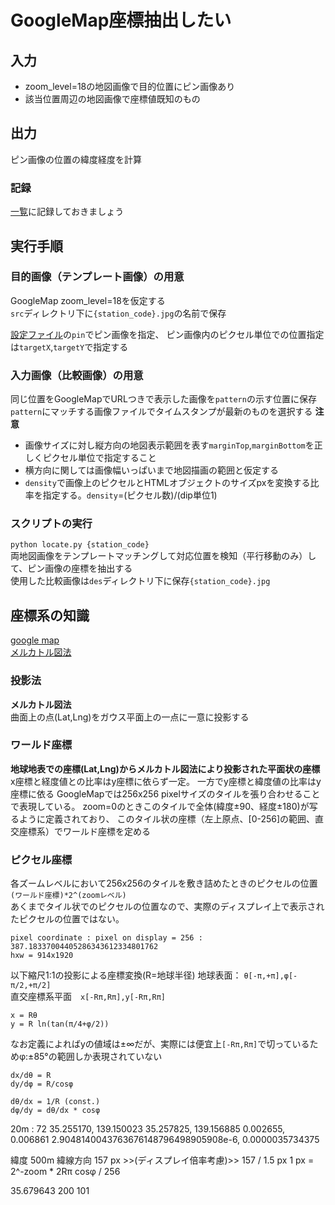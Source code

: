 # GoogleMap座標抽出したい

## 入力
- zoom_level=18の地図画像で目的位置にピン画像あり
- 該当位置周辺の地図画像で座標値既知のもの

## 出力
ピン画像の位置の緯度経度を計算

### 記録
[一覧](./location.txt)に記録しておきましょう

## 実行手順

### 目的画像（テンプレート画像）の用意
GoogleMap zoom_level=18を仮定する  
`src`ディレクトリ下に`{station_code}.jpg`の名前で保存  
  
[設定ファイル](./config.ini)の`pin`でピン画像を指定、
ピン画像内のピクセル単位での位置指定は`targetX`,`targetY`で指定する

### 入力画像（比較画像）の用意
同じ位置をGoogleMapでURLつきで表示した画像を`pattern`の示す位置に保存
`pattern`にマッチする画像ファイルでタイムスタンプが最新のものを選択する
**注意**
- 画像サイズに対し縦方向の地図表示範囲を表す`marginTop`,`marginBottom`を正しくピクセル単位で指定すること
- 横方向に関しては画像幅いっぱいまで地図描画の範囲と仮定する
- `density`で画像上のピクセルとHTMLオブジェクトのサイズpxを変換する比率を指定する。`density`=(ピクセル数)/(dip単位1)

### スクリプトの実行
`python locate.py {station_code}`  
両地図画像をテンプレートマッチングして対応位置を検知（平行移動のみ）して、ピン画像の座標を抽出する  
使用した比較画像は`des`ディレクトリ下に保存`{station_code}.jpg`

## 座標系の知識

[google map](https://developers.google.com/maps/documentation/javascript/coordinates#tile-coordinates)  
[メルカトル図法](https://en.wikipedia.org/wiki/Mercator_projection)  

### 投影法
**メルカトル図法**  
曲面上の点(Lat,Lng)をガウス平面上の一点に一意に投影する

### ワールド座標
**地球地表での座標(Lat,Lng)からメルカトル図法により投影された平面状の座標**  
x座標と経度値との比率はy座標に依らず一定。
一方でy座標と緯度値の比率はy座標に依る
GoogleMapでは256x256 pixelサイズのタイルを張り合わせることで表現している。
zoom=0のときこのタイルで全体(緯度±90、経度±180)が写るように定義されており、
このタイル状の座標（左上原点、[0-256]の範囲、直交座標系）でワールド座標を定める

### ピクセル座標
各ズームレベルにおいて256x256のタイルを敷き詰めたときのピクセルの位置
`(ワールド座標)*2^(zoomレベル)`  
あくまでタイル状でのピクセルの位置なので、実際のディスプレイ上で表示されたピクセルの位置ではない。

```
pixel coordinate : pixel on display = 256 : ‭387.18337004405286343612334801762
hxw = 914x1920
```

以下縮尺1:1の投影による座標変換(R=地球半径)
地球表面： `θ[-π,+π],φ[-π/2,+π/2]`  
直交座標系平面　`x[-Rπ,Rπ],y[-Rπ,Rπ]`    

```
x = Rθ  
y = R ln(tan(π/4+φ/2))  
``` 

なお定義によればyの値域は±∞だが、実際には便宜上`[-Rπ,Rπ]`で切っているためφ:±85°の範囲しか表現されていない

```
dx/dθ = R
dy/dφ = R/cosφ

dθ/dx = 1/R (const.)
dφ/dy = dθ/dx * cosφ
```


20m : 72
35.255170, 139.150023
35.257825, 139.156885
0.002655, 0.006861
2.9048140043763676148796498905908e-6‬, 0.0000035734375‬

緯度
500m
緯線方向 157 px >>(ディスプレイ倍率考慮)>> 157 / 1.5 px
1 px = 2^-zoom * 2Rπ cosφ / 256

35.679643
200 101

